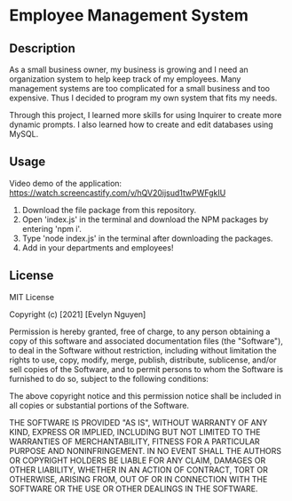 # Employee Management System

## Description
As a small business owner, my business is growing and I need an organization system to help keep track of my employees. Many management systems are too complicated for a small business and too expensive. Thus I decided to program my own system that fits my needs.

Through this project, I learned more skills for using Inquirer to create more dynamic prompts. I also learned how to create and edit databases using MySQL. 


## Usage
Video demo of the application: https://watch.screencastify.com/v/hQV20ijsud1twPWFgkIU 

1. Download the file package from this repository.
2. Open 'index.js' in the terminal and download the NPM packages by entering 'npm i'.
3. Type 'node index.js' in the terminal after downloading the packages.
4. Add in your departments and employees!


## License
MIT License

Copyright (c) [2021] [Evelyn Nguyen]

Permission is hereby granted, free of charge, to any person obtaining a copy
of this software and associated documentation files (the "Software"), to deal
in the Software without restriction, including without limitation the rights
to use, copy, modify, merge, publish, distribute, sublicense, and/or sell
copies of the Software, and to permit persons to whom the Software is
furnished to do so, subject to the following conditions:

The above copyright notice and this permission notice shall be included in all
copies or substantial portions of the Software.

THE SOFTWARE IS PROVIDED "AS IS", WITHOUT WARRANTY OF ANY KIND, EXPRESS OR
IMPLIED, INCLUDING BUT NOT LIMITED TO THE WARRANTIES OF MERCHANTABILITY,
FITNESS FOR A PARTICULAR PURPOSE AND NONINFRINGEMENT. IN NO EVENT SHALL THE
AUTHORS OR COPYRIGHT HOLDERS BE LIABLE FOR ANY CLAIM, DAMAGES OR OTHER
LIABILITY, WHETHER IN AN ACTION OF CONTRACT, TORT OR OTHERWISE, ARISING FROM,
OUT OF OR IN CONNECTION WITH THE SOFTWARE OR THE USE OR OTHER DEALINGS IN THE
SOFTWARE.
